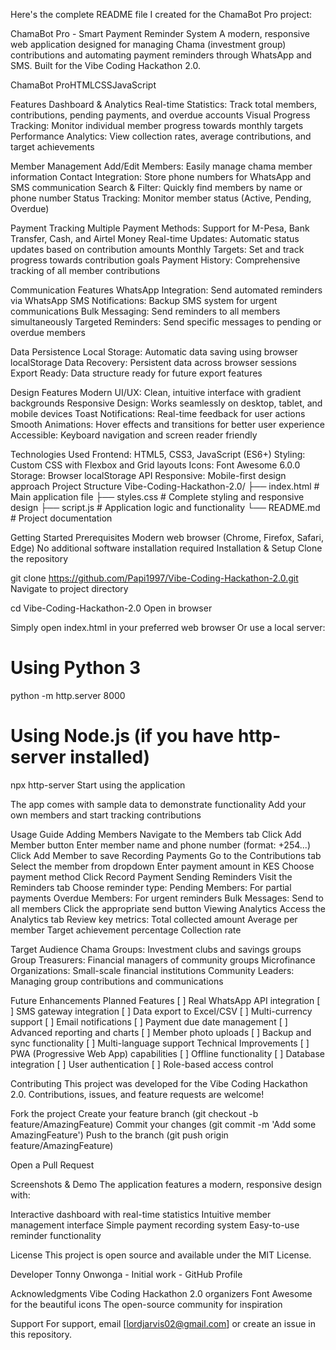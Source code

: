 Here's the complete README file I created for the ChamaBot Pro project:

ChamaBot Pro - Smart Payment Reminder System
A modern, responsive web application designed for managing Chama (investment group) contributions and automating payment reminders through WhatsApp and SMS. Built for the Vibe Coding Hackathon 2.0.

ChamaBot ProHTMLCSSJavaScript

 Features
 Dashboard & Analytics
Real-time Statistics: Track total members, contributions, pending payments, and overdue accounts
Visual Progress Tracking: Monitor individual member progress towards monthly targets
Performance Analytics: View collection rates, average contributions, and target achievements

Member Management
Add/Edit Members: Easily manage chama member information
Contact Integration: Store phone numbers for WhatsApp and SMS communication
Search & Filter: Quickly find members by name or phone number
Status Tracking: Monitor member status (Active, Pending, Overdue)

Payment Tracking
Multiple Payment Methods: Support for M-Pesa, Bank Transfer, Cash, and Airtel Money
Real-time Updates: Automatic status updates based on contribution amounts
Monthly Targets: Set and track progress towards contribution goals
Payment History: Comprehensive tracking of all member contributions

Communication Features
WhatsApp Integration: Send automated reminders via WhatsApp
SMS Notifications: Backup SMS system for urgent communications
Bulk Messaging: Send reminders to all members simultaneously
Targeted Reminders: Send specific messages to pending or overdue members

 Data Persistence
Local Storage: Automatic data saving using browser localStorage
Data Recovery: Persistent data across browser sessions
Export Ready: Data structure ready for future export features

 Design Features
Modern UI/UX: Clean, intuitive interface with gradient backgrounds
Responsive Design: Works seamlessly on desktop, tablet, and mobile devices
Toast Notifications: Real-time feedback for user actions
Smooth Animations: Hover effects and transitions for better user experience
Accessible: Keyboard navigation and screen reader friendly

Technologies Used
Frontend: HTML5, CSS3, JavaScript (ES6+)
Styling: Custom CSS with Flexbox and Grid layouts
Icons: Font Awesome 6.0.0
Storage: Browser localStorage API
Responsive: Mobile-first design approach
 Project Structure
Vibe-Coding-Hackathon-2.0/
├── index.html          # Main application file
├── styles.css          # Complete styling and responsive design
├── script.js           # Application logic and functionality
└── README.md           # Project documentation


 Getting Started
Prerequisites
Modern web browser (Chrome, Firefox, Safari, Edge)
No additional software installation required
Installation & Setup
Clone the repository

git clone https://github.com/Papi1997/Vibe-Coding-Hackathon-2.0.git
Navigate to project directory

cd Vibe-Coding-Hackathon-2.0
Open in browser

Simply open index.html in your preferred web browser
Or use a local server:
# Using Python 3
python -m http.server 8000

# Using Node.js (if you have http-server installed)
npx http-server
Start using the application

The app comes with sample data to demonstrate functionality
Add your own members and start tracking contributions

 Usage Guide
Adding Members
Navigate to the Members tab
Click Add Member button
Enter member name and phone number (format: +254...)
Click Add Member to save
Recording Payments
Go to the Contributions tab
Select the member from dropdown
Enter payment amount in KES
Choose payment method
Click Record Payment
Sending Reminders
Visit the Reminders tab
Choose reminder type:
Pending Members: For partial payments
Overdue Members: For urgent reminders
Bulk Messages: Send to all members
Click the appropriate send button
Viewing Analytics
Access the Analytics tab
Review key metrics:
Total collected amount
Average per member
Target achievement percentage
Collection rate

 Target Audience
Chama Groups: Investment clubs and savings groups
Group Treasurers: Financial managers of community groups
Microfinance Organizations: Small-scale financial institutions
Community Leaders: Managing group contributions and communications

 Future Enhancements
Planned Features
[ ] Real WhatsApp API integration
[ ] SMS gateway integration
[ ] Data export to Excel/CSV
[ ] Multi-currency support
[ ] Email notifications
[ ] Payment due date management
[ ] Advanced reporting and charts
[ ] Member photo uploads
[ ] Backup and sync functionality
[ ] Multi-language support
Technical Improvements
[ ] PWA (Progressive Web App) capabilities
[ ] Offline functionality
[ ] Database integration
[ ] User authentication
[ ] Role-based access control

 Contributing
This project was developed for the Vibe Coding Hackathon 2.0. Contributions, issues, and feature requests are welcome!

Fork the project
Create your feature branch (git checkout -b feature/AmazingFeature)
Commit your changes (git commit -m 'Add some AmazingFeature')
Push to the branch (git push origin feature/AmazingFeature)

Open a Pull Request

Screenshots & Demo
The application features a modern, responsive design with:

Interactive dashboard with real-time statistics
Intuitive member management interface
Simple payment recording system
Easy-to-use reminder functionality

 License
This project is open source and available under the MIT License.

 Developer
Tonny Onwonga - Initial work - GitHub Profile

 Acknowledgments
Vibe Coding Hackathon 2.0 organizers
Font Awesome for the beautiful icons
The open-source community for inspiration

 Support
For support, email [lordjarvis02@gmail.com] or create an issue in this repository.


